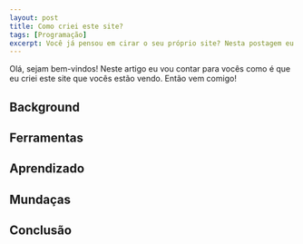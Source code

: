 ```yaml
---
layout: post
title: Como criei este site? 
tags: [Programação]
excerpt: Você já pensou em cirar o seu próprio site? Nesta postagem eu conto para vocês como é que eu fiz para construir esse site utilizando ferramentas como o Jekyll e o Github Pages.
---
```


Olá, sejam bem-vindos! Neste artigo eu vou contar para vocês como é que eu criei este site que vocês estão vendo. Então vem comigo!

## Background

## Ferramentas

## Aprendizado

## Mundaças

## Conclusão
